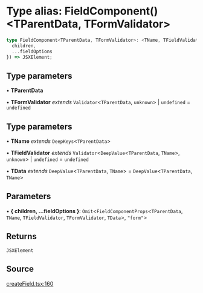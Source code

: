 # Type alias: FieldComponent()\<TParentData, TFormValidator\>

```ts
type FieldComponent<TParentData, TFormValidator>: <TName, TFieldValidator, TData>({
  children,
  ...fieldOptions
}) => JSXElement;
```

## Type parameters

• **TParentData**

• **TFormValidator** *extends* `Validator`\<`TParentData`, `unknown`\> \| `undefined` = `undefined`

## Type parameters

• **TName** *extends* `DeepKeys`\<`TParentData`\>

• **TFieldValidator** *extends* `Validator`\<`DeepValue`\<`TParentData`, `TName`\>, `unknown`\> \| `undefined` = `undefined`

• **TData** *extends* `DeepValue`\<`TParentData`, `TName`\> = `DeepValue`\<`TParentData`, `TName`\>

## Parameters

• **\{
  children,
  ...fieldOptions
\}**: `Omit`\<`FieldComponentProps`\<`TParentData`, `TName`, `TFieldValidator`, `TFormValidator`, `TData`\>, `"form"`\>

## Returns

`JSXElement`

## Source

[createField.tsx:160](https://github.com/TanStack/form/blob/ada0211684adc85c41587b076e1217390ff5344e/packages/solid-form/src/createField.tsx#L160)

